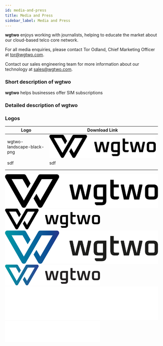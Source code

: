 ```yaml
---
id: media-and-press
title: Media and Press
sidebar_label: Media and Press
---
```


**wgtwo** enjoys working with journalists, helping to educate the market about our cloud-based telco core network. 

For all media enquiries, please contact Tor Odland, Chief Marketing Officer at tor@wgtwo.com. 

Contact our sales engineering team for more information about our technology at sales@wgtwo.com.

### Short description of wgtwo

**wgtwo** helps businesses offer SIM subscriptions
### Detailed description of wgtwo


### Logos

| Logo  | Download Link  |
|---|---|
| wgtwo-landscape-black-png  |![wgtwo-landscape-black-png](images/wgtwo-logos/wgtwo-landscape-black.png "wgtwo-landscape-black-png")  |
| sdf  |sdf   |
|   |   |
|   |   |

[![wgtwo-landscape-black-png](images/wgtwo-logos/wgtwo-landscape-black.png "wgtwo-landscape-black-png")](images/wgtwo-logos/wgtwo-landscape-black.png)
[![wgtwo-landscape-black-svg](images/wgtwo-logos/wgtwo-landscape-black.svg "wgtwo-landscape-black-svg")](images/wgtwo-logos/wgtwo-landscape-black.svg)
[![wgtwo-landscape-color-png](images/wgtwo-logos/wgtwo-landscape-color.png "wgtwo-landscape-color-png")](images/wgtwo-logos/wgtwo-landscape-color.png)
[![wgtwo-landscape-color-svg](images/wgtwo-logos/wgtwo-landscape-color.svg "wgtwo-landscape-color-svg")](images/wgtwo-logos/wgtwo-landscape-color.svg)
[![wgtwo-landscape-white-png](images/wgtwo-logos/wgtwo-landscape-white.png "wgtwo-landscape-white-png")](images/wgtwo-logos/wgtwo-landscape-white.png)
[![wgtwo-landscape-white-svg](images/wgtwo-logos/wgtwo-landscape-white.svg "wgtwo-landscape-white-svg")](images/wgtwo-logos/wgtwo-landscape-white.svg)
